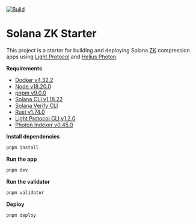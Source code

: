 [![Build](https://github.com/pindaroso/solana-zk-starter/actions/workflows/build.yaml/badge.svg)](https://github.com/pindaroso/solana-zk-starter/actions/workflows/build.yaml)

# Solana ZK Starter

This project is a starter for building and deploying Solana [ZK](https://www.zkcompression.com/) compression apps using [Light Protocol](https://github.com/Lightprotocol/light-protocol) and [Helius Photon](https://github.com/helius-labs/photon).

**Requirements**

- [Docker v4.32.2](https://docs.docker.com/engine/install/)
- [Node v18.20.0](https://github.com/nvm-sh/nvm)
- [pnpm v9.0.0](https://pnpm.io/installation)
- [Solana CLI v1.18.22](https://docs.solanalabs.com/cli/install)
- [Solana Verify CLI](https://github.com/Ellipsis-Labs/solana-verifiable-build)
- [Rust v1.74.0](https://www.rust-lang.org/tools/install)
- [Light Protocol CLI v1.2.0](https://github.com/Lightprotocol/light-protocol/tree/main/cli#readme)
- [Photon Indexer v0.45.0](https://github.com/helius-labs/photon)

**Install dependencies**

```bash
pnpm install
```

**Run the app**

```bash
pnpm dev
```

**Run the validator**

```bash
pnpm validator
```

**Deploy**

```bash
pnpm deploy
```
